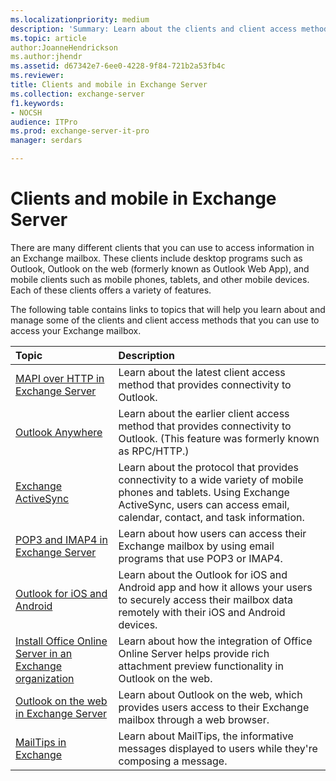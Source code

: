 ```yaml
---
ms.localizationpriority: medium
description: 'Summary: Learn about the clients and client access methods you can use to access your Exchange Server 2016 or Exchange Server 2019 mailbox, and the topics available to assist you.'
ms.topic: article
author:JoanneHendrickson
ms.author:jhendr
ms.assetid: d67342e7-6ee0-4228-9f84-721b2a53fb4c
ms.reviewer: 
title: Clients and mobile in Exchange Server
ms.collection: exchange-server
f1.keywords:
- NOCSH
audience: ITPro
ms.prod: exchange-server-it-pro
manager: serdars

---
```


# Clients and mobile in Exchange Server

There are many different clients that you can use to access information in an Exchange mailbox. These clients include desktop programs such as Outlook, Outlook on the web (formerly known as Outlook Web App), and mobile clients such as mobile phones, tablets, and other mobile devices. Each of these clients offers a variety of features.

The following table contains links to topics that will help you learn about and manage some of the clients and client access methods that you can use to access your Exchange mailbox.

|**Topic**|**Description**|
|:-----|:-----|
|[MAPI over HTTP in Exchange Server](mapi-over-http/mapi-over-http.md)|Learn about the latest client access method that provides connectivity to Outlook.|
|[Outlook Anywhere](../../ExchangeServer2013/outlook-anywhere-exchange-2013-help.md)|Learn about the earlier client access method that provides connectivity to Outlook. (This feature was formerly known as RPC/HTTP.)|
|[Exchange ActiveSync](exchange-activesync/exchange-activesync.md)|Learn about the protocol that provides connectivity to a wide variety of mobile phones and tablets. Using Exchange ActiveSync, users can access email, calendar, contact, and task information.|
|[POP3 and IMAP4 in Exchange Server](pop3-and-imap4/pop3-and-imap4.md)|Learn about how users can access their Exchange mailbox by using email programs that use POP3 or IMAP4.|
|[Outlook for iOS and Android](outlook-for-ios-and-android/outlook-for-ios-and-android.md)|Learn about the Outlook for iOS and Android app and how it allows your users to securely access their mailbox data remotely with their iOS and Android devices.|
|[Install Office Online Server in an Exchange organization](../plan-and-deploy/install-office-online-server.md)|Learn about how the integration of Office Online Server helps provide rich attachment preview functionality in Outlook on the web.|
|[Outlook on the web in Exchange Server](outlook-on-the-web/outlook-on-the-web.md)|Learn about Outlook on the web, which provides users access to their Exchange mailbox through a web browser.|
|[MailTips in Exchange](../../ExchangeServer2013/mailtips-exchange-2013-help.md)|Learn about MailTips, the informative messages displayed to users while they're composing a message.|